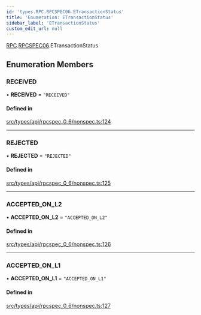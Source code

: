 ```yaml
---
id: 'types.RPC.RPCSPEC06.ETransactionStatus'
title: 'Enumeration: ETransactionStatus'
sidebar_label: 'ETransactionStatus'
custom_edit_url: null
---
```


[RPC](../namespaces/types.RPC.md).[RPCSPEC06](../namespaces/types.RPC.RPCSPEC06.md).ETransactionStatus

## Enumeration Members

### RECEIVED

• **RECEIVED** = `"RECEIVED"`

#### Defined in

[src/types/api/rpcspec_0_6/nonspec.ts:124](https://github.com/starknet-io/starknet.js/blob/v6.11.0/src/types/api/rpcspec_0_6/nonspec.ts#L124)

---

### REJECTED

• **REJECTED** = `"REJECTED"`

#### Defined in

[src/types/api/rpcspec_0_6/nonspec.ts:125](https://github.com/starknet-io/starknet.js/blob/v6.11.0/src/types/api/rpcspec_0_6/nonspec.ts#L125)

---

### ACCEPTED_ON_L2

• **ACCEPTED_ON_L2** = `"ACCEPTED_ON_L2"`

#### Defined in

[src/types/api/rpcspec_0_6/nonspec.ts:126](https://github.com/starknet-io/starknet.js/blob/v6.11.0/src/types/api/rpcspec_0_6/nonspec.ts#L126)

---

### ACCEPTED_ON_L1

• **ACCEPTED_ON_L1** = `"ACCEPTED_ON_L1"`

#### Defined in

[src/types/api/rpcspec_0_6/nonspec.ts:127](https://github.com/starknet-io/starknet.js/blob/v6.11.0/src/types/api/rpcspec_0_6/nonspec.ts#L127)
